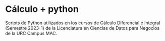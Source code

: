 # Cálculo + python
Scripts de Python utilizados en los cursos de Cálculo Diferencial e Integral (Semestre 2023-1) de la Licenciatura en Ciencias de Datos para Negocios de la URC Campus MAC. 
